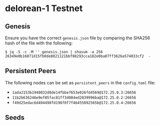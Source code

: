 # delorean-1 Testnet

## Genesis

Ensure you have the correct `genesis.json` file by comparing the SHA256 hash of
the file with the following:

```shell
$ jq -S -c -M '' genesis.json | shasum -a 256
26349e0b16071d15fb0de8021121bbf88293cca182e0ba87ff3626a574033cf2  -
```

## Persistent Peers

The following nodes can be set as `persistent_peers` in the `config.toml` file:

* `1ada2153b1948032d0de14fbbe7653e026fd4569@172.25.0.3:26656`
* `11b2b636246e9ef05fac81ff3d084ed2839996ba@172.25.0.2:26656`
* `f49d25edac6d494498fd198f0f7f46455892565b@172.25.0.4:26656`

## Seeds
